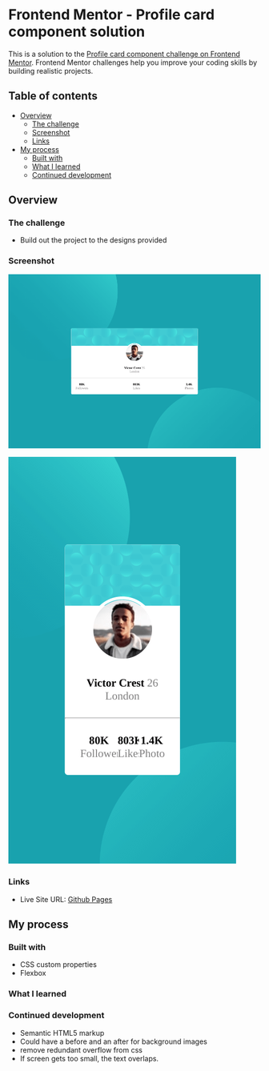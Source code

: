 # Frontend Mentor - Profile card component solution

This is a solution to the [Profile card component challenge on Frontend Mentor](https://www.frontendmentor.io/challenges/profile-card-component-cfArpWshJ). Frontend Mentor challenges help you improve your coding skills by building realistic projects. 

## Table of contents

- [Overview](#overview)
  - [The challenge](#the-challenge)
  - [Screenshot](#screenshot)
  - [Links](#links)
- [My process](#my-process)
  - [Built with](#built-with)
  - [What I learned](#what-i-learned)
  - [Continued development](#continued-development)

## Overview

### The challenge

- Build out the project to the designs provided

### Screenshot

![](./profile-card-screenshot-desktop.png)

![](./profile-card-screenshot-mobile.png)

### Links

- Live Site URL: [Github Pages](https://jdegand.github.io/profile-card-component/)

## My process

### Built with

- CSS custom properties
- Flexbox

### What I learned

### Continued development

- Semantic HTML5 markup
- Could have a before and an after for background images
- remove redundant overflow from css
- If screen gets too small, the text overlaps.

